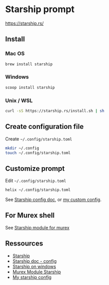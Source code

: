 # Starship prompt

https://starship.rs/

## Install

### Mac OS

```sh
brew install starship
```
### Windows

```sh
scoop install starship
```

### Unix / WSL

```sh
curl -sS https://starship.rs/install.sh | sh
```

## Create configuration file

Create `~/.config/starship.toml`

```sh
mkdir ~/.config 
touch ~/.config/starship.toml
```

## Customize prompt

Edit `~/.config/starship.toml`

```sh
helix ~/.config/starship.toml
```

See [Starship config doc](https://starship.rs/config/), or [my custom config](../assets/starship/starship.toml).

## For Murex shell

See [Starship module for murex](./murex.md#starship-module-for-murex)

## Ressources

- [Starship](https://starship.rs/)
- [Starship doc - config](https://starship.rs/config/)
- [Starship on windows](https://dev.to/ganmahmud/take-your-windows-powershell-to-the-next-level-by-starship-2gb2)
- [Murex Module Starship](https://github.com/orefalo/murex-module-starship)
- [My starship config](../assets/starship/starship.toml)
